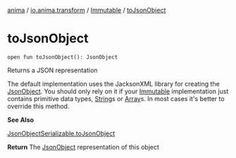 [anima](../../index.md) / [io.anima.transform](../index.md) / [Immutable](index.md) / [toJsonObject](./to-json-object.md)

# toJsonObject

`open fun toJsonObject(): JsonObject`

Returns a JSON representation

The default implementation uses the JacksonXML library for creating the [JsonObject](#).
You should only rely on it if your [Immutable](index.md) implementation just contains primitive data types,
[String](https://kotlinlang.org/api/latest/jvm/stdlib/kotlin/-string/index.html)s or [Array](https://kotlinlang.org/api/latest/jvm/stdlib/kotlin/-array/index.html)s. In most cases it's better to override this method.

**See Also**

[JsonObjectSerializable.toJsonObject](../../io.anima/-json-object-serializable/to-json-object.md)

**Return**
The [JsonObject](#) representation of this object

